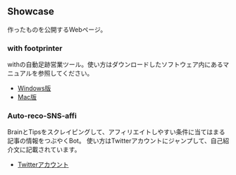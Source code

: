 ## Showcase

作ったものを公開するWebページ。

### with footprinter
withの自動足跡営業ツール。使い方はダウンロードしたソフトウェア内にあるマニュアルを参照してください。

- [Windows版](/footprinter/Footprinter_win.zip)
- [Mac版](/footprinter/Footprinter_mac.zip)


### Auto-reco-SNS-affi
BrainとTipsをスクレイピングして、アフィリエイトしやすい条件に当てはまる記事の情報をつぶやくBot。
使い方はTwitterアカウントにジャンプして、自己紹介文に記載されています。

- [Twitterアカウント](https://twitter.com/autorecosnsaffi)

